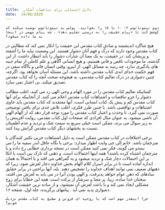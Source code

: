 ```yaml
---
title:  دلایل احتمالی برای تناقضات آشکار
date:  14/06/2020
---
```


`دوم تیموتائوس ۲: ۱۰ تا ۱۵ را بخوانید. پولس به تیموتائوس توصیه میکند که کوشش کند تا «پیام حقیقت را به درستی تعلیم دهد» . چه پیام مهمی در اینجا به ما داده میشود؟`

هیج شاگرد اندیشمند و صادقِ کتاب مقدس این حقیقت را انکار نمی کند که مطالبی در کتاب مقدس وجود دارند که درک و فهم آنان دشوار هستند. این وضعیت نباید ما را آشفته و پریشان کند. در حقیقت، به یک معنا آن عبارات دشوار را باید انتظار داشت. از این گذشته، ما موجودات ناقص و فانی هستیم، و هیچ انسانی آگاهی و علم کاملی از تمام جنبه های یادگیری ندارد، چه رسد به مسائل الهی. از اینرو، وقتی انسان فانی و ناآگاه سعی در فهم حکمت خدای ابدی کتاب مقدس داشته باشد، این مسئله آسان نخواهد بود. اگرچه، چنین دشواری در درک تعالیم کتاب مقدسی، به هیچوجه صحت آنچه را که کتاب مقدس تصدیق میکند، بی اعتبار نمی سازد.

کسانیکه تعالیم کتاب مقدس را در مورد الهام و وحی الهی  رد می کنند، اغلب مطالب دشوار را جزو تناقضات و اشتباهات کتاب مقدس اعلام می کنند. از آنجاییکه برای آنها کتاب مقدس کم و بیش یک کتاب انسانی است، آنها معتقدند که کتاب مقدس باید حاوی اشتباهات و نواقصی باشد. با چنین طرز فکری، اغلب تلاش جدی برای یافتن توضیحی صورت نمی گیرد، تا وحدت و اعتبار کتاب مقدس را مورد توجه قرار دهد که از الهام الهی آن ناشی میشود. به عنوان مثال افرادی که صفحات اول کتاب مقدس، روایت آفرینش را به زیر سوال می برند، ممکن است خیلی سریع به سمت شک و تردید و عدم اطمینان نسبت به بخشهای دیگر کتاب مقدس گرایش پیدا کنند.

برخی اختلافات در کتاب مقدس ممکن است به دلیل اشتباهات جزیی تکثیر کنندگان یا مترجمان باشد. خانم اِلن جی وایت اظهار میدارد: برخی با نگاه عاقل اندر سفیه ما را می بینندو می گویند، فکر نمی کنید ممکن است در نسخه برداری خطایی رخ داده و یا مترجمان اشتباه کرده باشند؟  همه اینها احتمالات است، و ذهنی که نازک بین است با اتکا بر این احتمالات دچار شک و تردید میشود و به گمراهی می افتد و یا احتمالاً به همان اندازه آماده است تا در برابر اسرار کلام الهام بخش خداوند دچار لغزش شود، زیرا که ذهنهای ضعیف نمی توانند اهداف خداوند را تشخیص دهند. بله، آنها براحتی در برابر حقایق سادهای که ذهن عوام خواهد پذیرفت، و الهی بودن آنرا در می یابد به لغزش می افتند، سخنان خدا ساده، زیبا، پر معنا و سرشار از برکت است. همه این خطایا برای روح مشکلی ایجاد نمی کند و یا باعث لغزش آن نمیشود، و از ساده ترین حقیقت آشکار، دشواری پدید نمی آید . پیامهای برگزیده، جلد اول، صفحه ۱۶.

`چرا اینقدر مهم است که با روحیه ای فروتن و مطیع به کتاب مقدس نزدیک شویم؟`